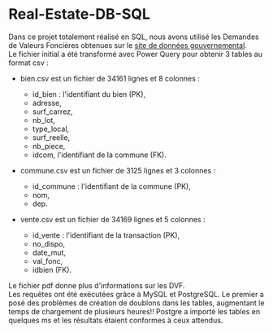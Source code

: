 # Real-Estate-DB-SQL

Dans ce projet totalement réalisé en SQL, nous avons utilisé les Demandes de Valeurs Foncières obtenues sur le <a href="https://www.data.gouv.fr">site de données gouvernemental</a>.  
Le fichier initial a été transformé avec Power Query pour obtenir 3 tables au format csv :

* bien.csv est un fichier de 34161 lignes et 8 colonnes : 
  * id_bien : l'identifiant du bien (PK),
  * adresse,
  * surf_carrez,
  * nb_lot,
  * type_local,
  * surf_reelle,
  * nb_piece,
  * idcom, l'identifiant de la commune (FK).
  
* commune.csv est un fichier de 3125 lignes et 3 colonnes :
  * id_commune : l'identifiant de la commune (PK),
  * nom,
  * dep.
  
* vente.csv est un fichier de 34169 lignes et 5 colonnes :
  * id_vente : l'identifiant de la transaction (PK),
  * no_dispo,
  * date_mut,
  * val_fonc,
  * idbien (FK).

Le fichier pdf donne plus d'informations sur les DVF.  
Les requêtes ont été exécutées grâce à MySQL et PostgreSQL. Le premier a posé des problèmes de création de doublons dans les tables, augmentant le temps de chargement de plusieurs heures!!
Postgre a importé les tables en quelques ms et les résultats étaient conformes à ceux attendus.
